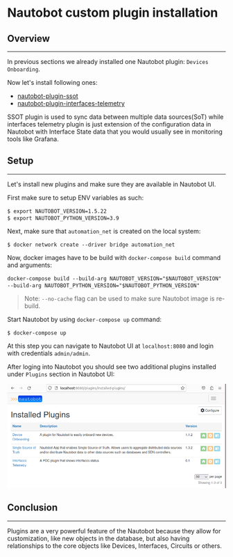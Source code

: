 # Nautobot custom plugin installation

## Overview
-----------

In previous sections we already installed one Nautobot plugin: `Devices Onboarding`.

Now let's install following ones:
- [nautobot-plugin-ssot](https://github.com/nautobot/nautobot-plugin-ssot)
- [nautobot-plugin-interfaces-telemetry](https://github.com/mspiez/nautobot-plugin-interfaces-telemetry)

SSOT plugin is used to sync data between multiple data sources(SoT) while interfaces telemetry plugin is just extension of the configuration data in Nautobot with Interface State data that you would usually see in monitoring tools like Grafana.

## Setup
--------

Let's install new plugins and make sure they are available in Nautobot UI.

First make sure to setup ENV variables as such:
```
$ export NAUTOBOT_VERSION=1.5.22
$ export NAUTOBOT_PYTHON_VERSION=3.9
```

Next, make sure that `automation_net` is created on the local system:
```
$ docker network create --driver bridge automation_net
```

Now, docker images have to be build with `docker-compose build` command and arguments:

```
docker-compose build --build-arg NAUTOBOT_VERSION="$NAUTOBOT_VERSION" --build-arg NAUTOBOT_PYTHON_VERSION="$NAUTOBOT_PYTHON_VERSION"
```
> Note: `--no-cache` flag can be used to make sure Nautobot image is re-build.

Start Nautobot by using `docker-compose up` command:
```
$ docker-compose up
```

At this step you can navigate to Nautobot UI at `localhost:8080` and login with credentials `admin/admin`.

After loging into Nautobot you should see two additional plugins installed under `Plugins` section in Nautobot UI:

![Installed Plugins](./images/installed_plugins.png)

## Conclusion
-------------

Plugins are a very powerful feature of the Nautobot because they allow for customization, like new objects in the database, but also having relationships to the core objects like Devices, Interfaces, Circuits or others.

